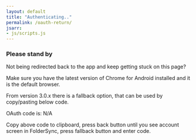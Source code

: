 ```yaml
---
layout: default
title: "Authenticating.."
permalink: /oauth-return/
jsarr:
- js/scripts.js
---
```


### Please stand by

Not being redirected back to the app and keep getting stuck on this page?

Make sure you have the latest version of Chrome for Android installed and it is the default browser. 

From version 3.0.x there is a fallback option, that can be used by copy/pasting below code.

<div id="myworkaround">OAuth code is: N/A</div>

<div id="myworkaround-copy"></div>


Copy above code to clipboard, press back button until you see account screen in FolderSync, press fallback button and enter code.
